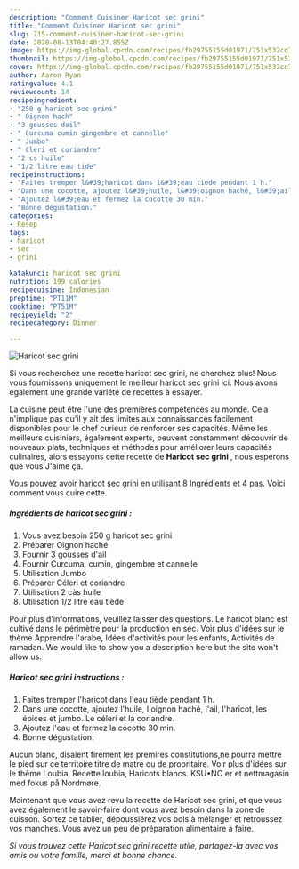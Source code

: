 ```yaml
---
description: "Comment Cuisiner Haricot sec grini"
title: "Comment Cuisiner Haricot sec grini"
slug: 715-comment-cuisiner-haricot-sec-grini
date: 2020-08-13T04:40:27.855Z
image: https://img-global.cpcdn.com/recipes/fb29755155d01971/751x532cq70/haricot-sec-grini-photo-principale-de-la-recette.jpg
thumbnail: https://img-global.cpcdn.com/recipes/fb29755155d01971/751x532cq70/haricot-sec-grini-photo-principale-de-la-recette.jpg
cover: https://img-global.cpcdn.com/recipes/fb29755155d01971/751x532cq70/haricot-sec-grini-photo-principale-de-la-recette.jpg
author: Aaron Ryan
ratingvalue: 4.1
reviewcount: 14
recipeingredient:
- "250 g haricot sec grini"
- " Oignon hach"
- "3 gousses dail"
- " Curcuma cumin gingembre et cannelle"
- " Jumbo"
- " Cleri et coriandre"
- "2 cs huile"
- "1/2 litre eau tide"
recipeinstructions:
- "Faites tremper l&#39;haricot dans l&#39;eau tiède pendant 1 h."
- "Dans une cocotte, ajoutez l&#39;huile, l&#39;oignon haché, l&#39;ail, l&#39;haricot, les épices et jumbo. Le céleri et la coriandre."
- "Ajoutez l&#39;eau et fermez la cocotte 30 min."
- "Bonne dégustation."
categories:
- Resep
tags:
- haricot
- sec
- grini

katakunci: haricot sec grini 
nutrition: 199 calories
recipecuisine: Indonesian
preptime: "PT11M"
cooktime: "PT51M"
recipeyield: "2"
recipecategory: Dinner

---
```



![Haricot sec grini](https://img-global.cpcdn.com/recipes/fb29755155d01971/751x532cq70/haricot-sec-grini-photo-principale-de-la-recette.jpg)

Si vous recherchez une recette haricot sec grini, ne cherchez plus! Nous vous fournissons uniquement le meilleur haricot sec grini ici. Nous avons également une grande variété de recettes à essayer.

La cuisine peut être l'une des premières compétences au monde. Cela n'implique pas qu'il y ait des limites aux connaissances facilement disponibles pour le chef curieux de renforcer ses capacités. Même les meilleurs cuisiniers, également experts, peuvent constamment découvrir de nouveaux plats, techniques et méthodes pour améliorer leurs capacités culinaires, alors essayons cette recette de <strong> Haricot sec grini </strong>, nous espérons que vous J'aime ça.

<!--inarticleads1-->

Vous pouvez avoir haricot sec grini en utilisant 8 Ingrédients et 4 pas. Voici comment vous cuire cette.

##### Ingrédients de haricot sec grini :

1. Vous avez besoin 250 g haricot sec grini
1. Préparer  Oignon haché
1. Fournir 3 gousses d&#39;ail
1. Fournir  Curcuma, cumin, gingembre et cannelle
1. Utilisation  Jumbo
1. Préparer  Céleri et coriandre
1. Utilisation 2 càs huile
1. Utilisation 1/2 litre eau tiède


Pour plus d&#39;informations, veuillez laisser des questions. Le haricot blanc est cultivé dans le périmètre pour la production en sec. Voir plus d&#39;idées sur le thème Apprendre l&#39;arabe, Idées d&#39;activités pour les enfants, Activités de ramadan. We would like to show you a description here but the site won&#39;t allow us. 

<!--inarticleads2-->

##### Haricot sec grini instructions :

1. Faites tremper l&#39;haricot dans l&#39;eau tiède pendant 1 h.
1. Dans une cocotte, ajoutez l&#39;huile, l&#39;oignon haché, l&#39;ail, l&#39;haricot, les épices et jumbo. Le céleri et la coriandre.
1. Ajoutez l&#39;eau et fermez la cocotte 30 min.
1. Bonne dégustation.


Aucun blanc, disaient firement les premires constitutions,ne pourra mettre le pied sur ce territoire titre de matre ou de propritaire. Voir plus d&#39;idées sur le thème Loubia, Recette loubia, Haricots blancs. KSU•NO er et nettmagasin med fokus på Nordmøre. 

<!--inarticleads1-->

<p>
Maintenant que vous avez revu la recette de Haricot sec grini, et que vous avez également le savoir-faire dont vous avez besoin dans la zone de cuisson. Sortez ce tablier, dépoussiérez vos bols à mélanger et retroussez vos manches. Vous avez un peu de préparation alimentaire à faire.
</p>

<p>
<i>Si vous trouvez cette Haricot sec grini recette utile, partagez-la avec vos amis ou votre famille, merci et bonne chance.</i>
</p>
